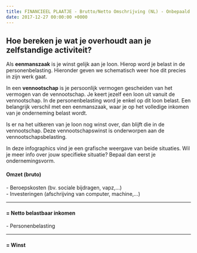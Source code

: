 ```yaml
---
title: FINANCIEEL PLAATJE - Brutto/Netto Omschrijving (NL) - Onbepaald
date: 2017-12-27 00:00:00 +0000
---
```

## Hoe bereken je wat je overhoudt aan je zelfstandige activiteit?

Als **eenmanszaak** is je winst gelijk aan je loon. Hierop word je belast in de personenbelasting. Hieronder geven we schematisch weer hoe dit precies in zijn werk gaat.

In een **vennootschap** is je persoonlijk vermogen gescheiden van het vermogen van de vennootschap. Je keert jezelf een loon uit vanuit de vennootschap. In de personenbelasting word je enkel op dit loon belast. Een belangrijk verschil met een eenmanszaak, waar je op het volledige inkomen van je onderneming belast wordt.

Is er na het uitkeren van je loon nog winst over, dan blijft die in de vennootschap. Deze vennootschapswinst is onderworpen aan de vennootschapsbelasting.

In deze infographics vind je een grafische weergave van beide situaties. Wil je meer info over jouw specifieke situatie? Bepaal dan eerst je ondernemingsvorm.

<div class="box-body"> <div class="sum center" style="margin-top:20px;"> <h4>Omzet (bruto)</h4> <p>- Beroepskosten (bv. sociale bijdragen, vapz,...) <br>- Investeringen (afschrijving van computer, machine,...) <br></p> <hr> <h4>= Netto belastbaar inkomen</h4> <p>- Personenbelasting</p> <hr> <h4>= Winst</h4> </div> </div>